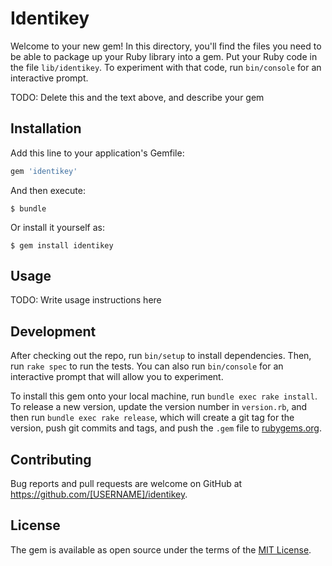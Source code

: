 # Identikey

Welcome to your new gem! In this directory, you'll find the files you need to be able to package up your Ruby library into a gem. Put your Ruby code in the file `lib/identikey`. To experiment with that code, run `bin/console` for an interactive prompt.

TODO: Delete this and the text above, and describe your gem

## Installation

Add this line to your application's Gemfile:

```ruby
gem 'identikey'
```

And then execute:

    $ bundle

Or install it yourself as:

    $ gem install identikey

## Usage

TODO: Write usage instructions here

## Development

After checking out the repo, run `bin/setup` to install dependencies. Then, run `rake spec` to run the tests. You can also run `bin/console` for an interactive prompt that will allow you to experiment.

To install this gem onto your local machine, run `bundle exec rake install`. To release a new version, update the version number in `version.rb`, and then run `bundle exec rake release`, which will create a git tag for the version, push git commits and tags, and push the `.gem` file to [rubygems.org](https://rubygems.org).

## Contributing

Bug reports and pull requests are welcome on GitHub at https://github.com/[USERNAME]/identikey.

## License

The gem is available as open source under the terms of the [MIT License](https://opensource.org/licenses/MIT).
